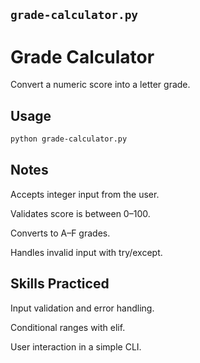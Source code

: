 ## `grade-calculator.py`

# Grade Calculator
Convert a numeric score into a letter grade.

## Usage
```bash
python grade-calculator.py
```

## Notes
Accepts integer input from the user.

Validates score is between 0–100.

Converts to A–F grades.

Handles invalid input with try/except.

## Skills Practiced
Input validation and error handling.

Conditional ranges with elif.

User interaction in a simple CLI.
